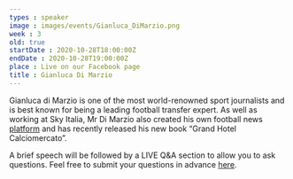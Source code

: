 ```yaml
---
types : speaker
image : images/events/Gianluca_DiMarzio.png
week : 3
old: true
startDate : 2020-10-28T18:00:00Z
endDate : 2020-10-28T19:00:00Z
place : Live on our Facebook page
title : Gianluca Di Marzio
---
```


Gianluca di Marzio is one of the most world-renowned sport journalists and is best known for being a leading football transfer expert. As well as working at Sky Italia, Mr Di Marzio also created his own football news [platform](http://gianlucadimarzio.com) and has recently released his new book “Grand Hotel Calciomercato”.

A brief speech will be followed by a LIVE Q&A section to allow you to ask questions. Feel free to submit your questions in advance [here](https://tinyurl.com/gianlucadimarzioatouis).
